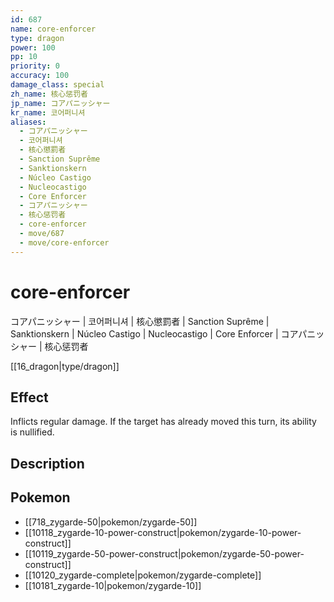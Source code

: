 ```yaml
---
id: 687
name: core-enforcer
type: dragon
power: 100
pp: 10
priority: 0
accuracy: 100
damage_class: special
zh_name: 核心惩罚者
jp_name: コアパニッシャー
kr_name: 코어퍼니셔
aliases:
  - コアパニッシャー
  - 코어퍼니셔
  - 核心懲罰者
  - Sanction Suprême
  - Sanktionskern
  - Núcleo Castigo
  - Nucleocastigo
  - Core Enforcer
  - コアパニッシャー
  - 核心惩罚者
  - core-enforcer
  - move/687
  - move/core-enforcer
---
```

# core-enforcer
    
コアパニッシャー | 코어퍼니셔 | 核心懲罰者 | Sanction Suprême | Sanktionskern | Núcleo Castigo | Nucleocastigo | Core Enforcer | コアパニッシャー | 核心惩罚者

[[16_dragon|type/dragon]]

## Effect

Inflicts regular damage.  If the target has already moved this turn, its ability is nullified.

## Description



## Pokemon

- [[718_zygarde-50|pokemon/zygarde-50]]
- [[10118_zygarde-10-power-construct|pokemon/zygarde-10-power-construct]]
- [[10119_zygarde-50-power-construct|pokemon/zygarde-50-power-construct]]
- [[10120_zygarde-complete|pokemon/zygarde-complete]]
- [[10181_zygarde-10|pokemon/zygarde-10]]

